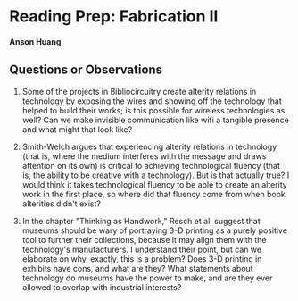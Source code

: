 # Reading Prep: Fabrication II

#### Anson Huang

## Questions or Observations

1. Some of the projects in Bibliocircuitry create alterity relations in technology by exposing the wires and showing off the technology that helped to build their works; is this possible for wireless technologies as well? Can we make invisible communication like wifi a tangible presence and what might that look like?  

2. Smith-Welch argues that experiencing alterity relations in technology (that is, where the medium interferes with the message and draws attention on its own) is critical to achieving technological fluency (that is, the ability to be creative with a technology). But is that actually true? I would think it takes technological fluency to be able to create an alterity work in the first place, so where did that fluency come from when book alterities didn't exist?  

3. In the chapter "Thinking as Handwork," Resch et al. suggest that museums should be wary of portraying 3-D printing as a purely positive tool to further their collections, because it may align them with the technology's manufacturers. I understand their point, but can we elaborate on why, exactly, this is a problem? Does 3-D printing in exhibits have cons, and what are they? What statements about technology do museums have the power to make, and are they ever allowed to overlap with industrial interests?
